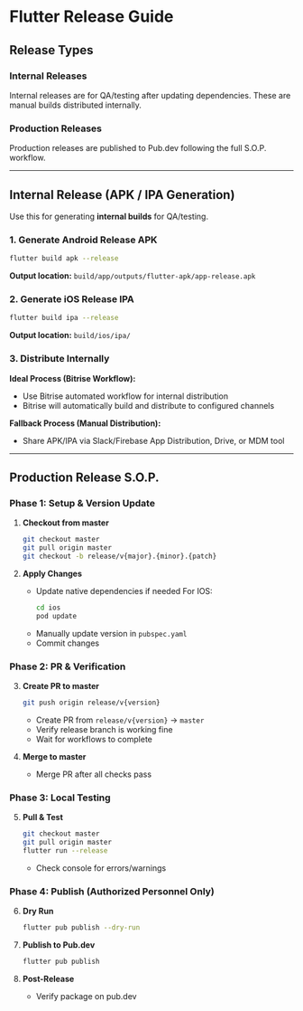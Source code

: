# Flutter Release Guide

## Release Types

### Internal Releases

Internal releases are for QA/testing after updating dependencies. These are manual builds distributed internally.

### Production Releases

Production releases are published to Pub.dev following the full S.O.P. workflow.

---

## Internal Release (APK / IPA Generation)

Use this for generating **internal builds** for QA/testing.

### 1. Generate Android Release APK

```bash
flutter build apk --release
```

**Output location:** `build/app/outputs/flutter-apk/app-release.apk`

### 2. Generate iOS Release IPA

```bash
flutter build ipa --release
```

**Output location:** `build/ios/ipa/`

### 3. Distribute Internally

**Ideal Process (Bitrise Workflow):**

- Use Bitrise automated workflow for internal distribution
- Bitrise will automatically build and distribute to configured channels

**Fallback Process (Manual Distribution):**

- Share APK/IPA via Slack/Firebase App Distribution, Drive, or MDM tool

---

## Production Release S.O.P.

### Phase 1: Setup & Version Update

1. **Checkout from master**

   ```bash
   git checkout master
   git pull origin master
   git checkout -b release/v{major}.{minor}.{patch}
   ```

2. **Apply Changes**
   - Update native dependencies if needed
     For IOS:
     ```bash
     cd ios
     pod update
     ```
   - Manually update version in `pubspec.yaml`
   - Commit changes

### Phase 2: PR & Verification

3. **Create PR to master**

   ```bash
   git push origin release/v{version}
   ```

   - Create PR from `release/v{version}` → `master`
   - Verify release branch is working fine
   - Wait for workflows to complete

4. **Merge to master**
   - Merge PR after all checks pass

### Phase 3: Local Testing

5. **Pull & Test**
   ```bash
   git checkout master
   git pull origin master
   flutter run --release
   ```
   - Check console for errors/warnings

### Phase 4: Publish (Authorized Personnel Only)

6. **Dry Run**

   ```bash
   flutter pub publish --dry-run
   ```

7. **Publish to Pub.dev**

   ```bash
   flutter pub publish
   ```

8. **Post-Release**
   - Verify package on pub.dev
